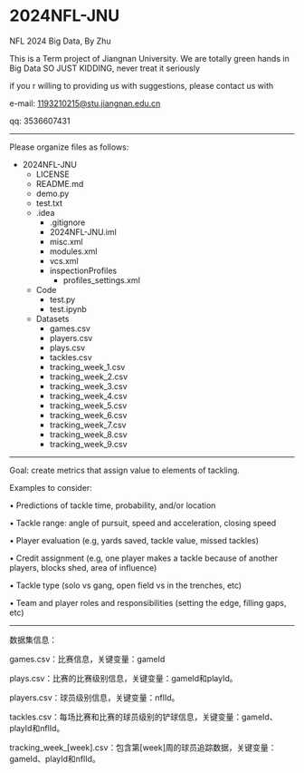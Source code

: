 # 2024NFL-JNU
NFL 2024 Big Data, By Zhu

This is a Term project of Jiangnan University. We are totally green hands in Big Data
SO JUST KIDDING, never treat it seriously

if you r willing to providing us with suggestions, please contact us with

e-mail: 1193210215@stu.jiangnan.edu.cn

qq: 3536607431

__________________________________________________________________________________________________________________________
Please organize files as follows:
- 2024NFL-JNU
  - LICENSE
  - README.md
  - demo.py
  - test.txt
  - .idea
    - .gitignore
    - 2024NFL-JNU.iml
    - misc.xml
    - modules.xml
    - vcs.xml
    - inspectionProfiles
      - profiles_settings.xml
  - Code
    - test.py
    - test.ipynb
  - Datasets
    - games.csv
    - players.csv
    - plays.csv
    - tackles.csv
    - tracking_week_1.csv
    - tracking_week_2.csv
    - tracking_week_3.csv
    - tracking_week_4.csv
    - tracking_week_5.csv
    - tracking_week_6.csv
    - tracking_week_7.csv
    - tracking_week_8.csv
    - tracking_week_9.csv

__________________________________________________________________________________________________________________________
Goal: create metrics that assign value to elements of tackling. 

Examples to consider:

• Predictions of tackle time, probability, and/or location

• Tackle range: angle of pursuit, speed and acceleration, closing speed

• Player evaluation (e.g, yards saved, tackle value, missed tackles)

• Credit assignment (e.g, one player makes a tackle because of another players, blocks shed, area of influence)

• Tackle type (solo vs gang, open field vs in the trenches, etc)

• Team and player roles and responsibilities (setting the edge, filling gaps, etc)

__________________________________________________________________________________________________________________________

数据集信息：

games.csv：比赛信息，关键变量：gameId

plays.csv：比赛的比赛级别信息，关键变量：gameId和playId。

players.csv：球员级别信息，关键变量：nflId。

tackles.csv：每场比赛和比赛的球员级别的铲球信息，关键变量：gameId、playId和nflId。

tracking_week_[week].csv：包含第[week]周的球员追踪数据，关键变量：gameId、playId和nflId。

